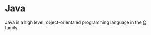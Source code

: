 # Java



Java is a high level, object-orientated programming language in the [C](/wiki/C) family.